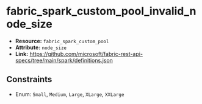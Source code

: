 # fabric_spark_custom_pool_invalid_node_size

- **Resource:** `fabric_spark_custom_pool`
- **Attribute:** `node_size`
- **Link:** https://github.com/microsoft/fabric-rest-api-specs/tree/main/spark/definitions.json

## Constraints
- Enum: ``Small``, ``Medium``, ``Large``, ``XLarge``, ``XXLarge``